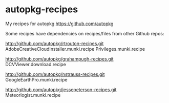 autopkg-recipes
===============

My recipes for autopkg https://github.com/autopkg

Some recipes have dependencies on recipes/files from other Github repos:

http://github.com/autopkg/rtrouton-recipes.git
	AdobeCreativeCloudInstaller.munki.recipe
	Privileges.munki.recipe

http://github.com/autopkg/grahampugh-recipes.git
	DCVViewer.download.recipe

http://github.com/autopkg/nstrauss-recipes.git
	GoogleEarthPro.munki.recipe

http://github.com/autopkg/jessepeterson-recipes.git
	Meteorlogist.munki.recipe